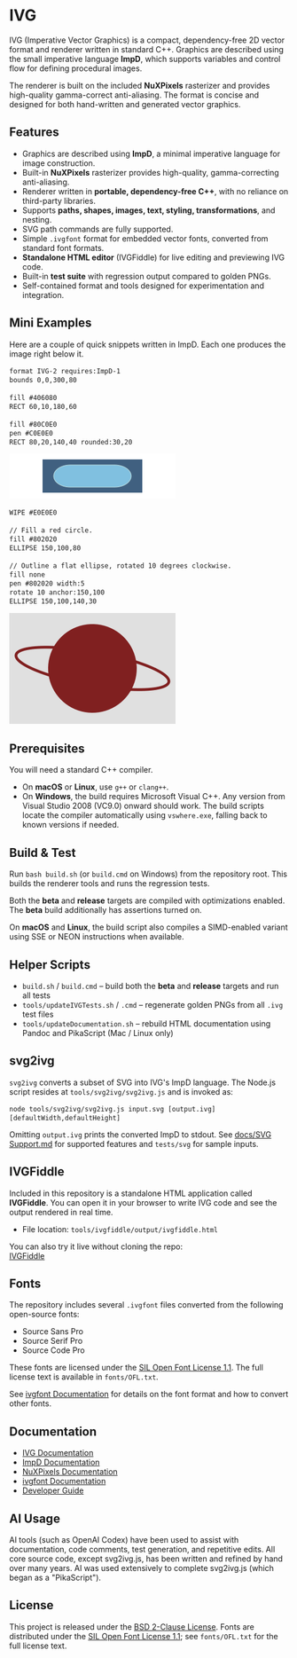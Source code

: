 # IVG

IVG (Imperative Vector Graphics) is a compact, dependency-free 2D vector format and renderer written
in standard C++. Graphics are described using the small imperative language **ImpD**, which
supports variables and control flow for defining procedural images.

The renderer is built on the included **NuXPixels** rasterizer and provides high-quality
gamma-correct anti-aliasing. The format is concise and designed for both hand-written and generated
vector graphics.

## Features

- Graphics are described using **ImpD**, a minimal imperative language for image construction.  
- Built-in **NuXPixels** rasterizer provides high-quality, gamma-correcting anti-aliasing.  
- Renderer written in **portable, dependency-free C++**, with no reliance on third-party libraries.  
- Supports **paths, shapes, images, text, styling, transformations**, and nesting.
- SVG path commands are fully supported.
- Simple `.ivgfont` format for embedded vector fonts, converted from standard font formats.
- **Standalone HTML editor** (IVGFiddle) for live editing and previewing IVG code.  
- Built-in **test suite** with regression output compared to golden PNGs.  
- Self-contained format and tools designed for experimentation and integration.

## Mini Examples

Here are a couple of quick snippets written in ImpD. Each one produces the image right below it.

```ImpD
format IVG-2 requires:ImpD-1
bounds 0,0,300,80

fill #406080
RECT 60,10,180,60

fill #80C0E0
pen #C0E0E0
RECT 80,20,140,40 rounded:30,20
```
![Rounded rectangle example](docs/images/rectExample.png)

```ImpD
WIPE #E0E0E0

// Fill a red circle.
fill #802020
ELLIPSE 150,100,80

// Outline a flat ellipse, rotated 10 degrees clockwise.
fill none
pen #802020 width:5
rotate 10 anchor:150,100
ELLIPSE 150,100,140,30
```
![Ellipse example](docs/images/ellipseExample.png)

## Prerequisites

You will need a standard C++ compiler.

- On **macOS** or **Linux**, use `g++` or `clang++`.
- On **Windows**, the build requires Microsoft Visual C++. Any version from Visual Studio 2008
  (VC9.0) onward should work. The build scripts locate the compiler automatically using
  `vswhere.exe`, falling back to known versions if needed.

## Build & Test

Run `bash build.sh` (or `build.cmd` on Windows) from the repository root. This builds the renderer
tools and runs the regression tests.

Both the **beta** and **release** targets are compiled with optimizations enabled. The **beta**
build additionally has assertions turned on.

On **macOS** and **Linux**, the build script also compiles a SIMD-enabled variant using SSE or NEON
instructions when available.

## Helper Scripts

- `build.sh` / `build.cmd` – build both the **beta** and **release** targets and run all tests
- `tools/updateIVGTests.sh` / `.cmd` – regenerate golden PNGs from all `.ivg` test files
- `tools/updateDocumentation.sh` – rebuild HTML documentation using Pandoc and PikaScript
  (Mac / Linux only)

## svg2ivg

`svg2ivg` converts a subset of SVG into IVG's ImpD language. The Node.js script
resides at `tools/svg2ivg/svg2ivg.js` and is invoked as:

```
node tools/svg2ivg/svg2ivg.js input.svg [output.ivg] [defaultWidth,defaultHeight]
```

Omitting `output.ivg` prints the converted ImpD to stdout. See
[docs/SVG Support.md](docs/SVG%20Support.md) for supported features and
`tests/svg` for sample inputs.

## IVGFiddle

Included in this repository is a standalone HTML application called **IVGFiddle**. You can open it
in your browser to write IVG code and see the output rendered in real time.

- File location: `tools/ivgfiddle/output/ivgfiddle.html`

You can also try it live without cloning the repo:  
[IVGFiddle](https://htmlpreview.github.io/?https://github.com/malstrom72/IVG/blob/main/tools/ivgfiddle/output/ivgfiddle.html)

## Fonts

The repository includes several `.ivgfont` files converted from the following open-source fonts:

- Source Sans Pro
- Source Serif Pro
- Source Code Pro

These fonts are licensed under the [SIL Open Font License 1.1](https://scripts.sil.org/OFL). The full license text is available in `fonts/OFL.txt`.

See [ivgfont Documentation](docs/ivgfont%20Documentation.md) for details on the font format and how
to convert other fonts.

## Documentation

- [IVG Documentation](docs/IVG%20Documentation.md)
- [ImpD Documentation](docs/ImpD%20Documentation.md)
- [NuXPixels Documentation](docs/NuXPixels%20Documentation.md)
- [ivgfont Documentation](docs/ivgfont%20Documentation.md)
- [Developer Guide](docs/Developer%20Guide.md)

## AI Usage

AI tools (such as OpenAI Codex) have been used to assist with documentation, code comments, test
generation, and repetitive edits. All core source code, except svg2ivg.js, has been written and
refined by hand over many years. AI was used extensively to complete svg2ivg.js (which began as
a "PikaScript").

## License

This project is released under the [BSD 2-Clause License](LICENSE).
Fonts are distributed under the [SIL Open Font License 1.1](https://scripts.sil.org/OFL); see `fonts/OFL.txt` for the full license text.

